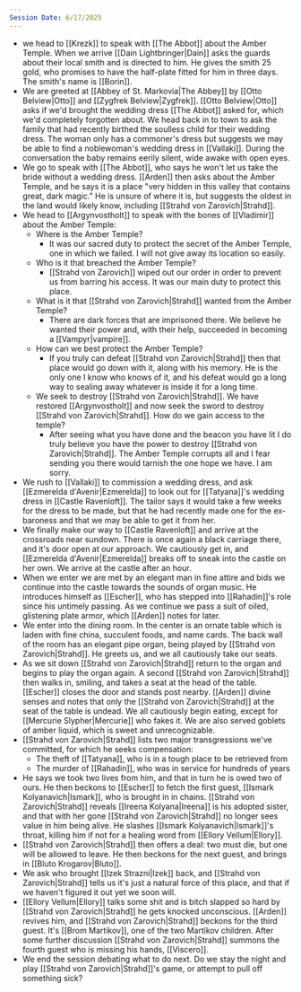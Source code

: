 ```yaml
---
Session Date: 6/17/2025
---
```

- we head to [[Krezk]] to speak with [[The Abbot]] about the Amber Temple. When we arrive [[Dain Lightbringer|Dain]] asks the guards about their local smith and is directed to him. He gives the smith 25 gold, who promises to have the half-plate fitted for him in three days. The smith's name is [[Borin]].
- We are greeted at [[Abbey of St. Markovia|The Abbey]] by [[Otto Belview|Otto]] and [[Zygfrek Belview|Zygfrek]]. [[Otto Belview|Otto]] asks if we'd brought the wedding dress [[The Abbot]] asked for, which we'd completely forgotten about. We head back in to town to ask the family that had recently birthed the soulless child for their wedding dress. The woman only has a commoner's dress but suggests we may be able to find a noblewoman's wedding dress in [[Vallaki]]. During the conversation the baby remains eerily silent, wide awake with open eyes.
- We go to speak with [[The Abbot]], who says he won't let us take the bride without a wedding dress. [[Arden]] then asks about the Amber Temple, and he says it is a place "very hidden in this valley that contains great, dark magic." He is unsure of where it is, but suggests the oldest in the land would likely know, including [[Strahd von Zarovich|Strahd]].
- We head to [[Argynvostholt]] to speak with the bones of [[Vladimir]] about the Amber Temple:
	- Where is the Amber Temple?
		- It was our sacred duty to protect the secret of the Amber Temple, one in which we failed. I will not give away its location so easily.
	- Who is it that breached the Amber Temple?
		- [[Strahd von Zarovich]] wiped out our order in order to prevent us from barring his access. It was our main duty to protect this place.
	- What is it that [[Strahd von Zarovich|Strahd]] wanted from the Amber Temple?
		- There are dark forces that are imprisoned there. We believe he wanted their power and, with their help, succeeded in becoming a [[Vampyr|vampire]].
	- How can we best protect the Amber Temple?
		- If you truly can defeat [[Strahd von Zarovich|Strahd]] then that place would go down with it, along with his memory. He is the only one I know who knows of it, and his defeat would go a long way to sealing away whatever is inside it for a long time.
	- We seek to destroy [[Strahd von Zarovich|Strahd]]. We have restored [[Argynvostholt]] and now seek the sword to destroy [[Strahd von Zarovich|Strahd]]. How do we gain access to the temple?
		- After seeing what you have done and the beacon you have lit I do truly believe you have the power to destroy [[Strahd von Zarovich|Strahd]]. The Amber Temple corrupts all and I fear sending you there would tarnish the one hope we have. I am sorry.
- We rush to [[Vallaki]] to commission a wedding dress, and ask [[Ezmerelda d'Avenir|Ezmerelda]] to look out for [[Tatyana]]'s wedding dress in [[Castle Ravenloft]]. The tailor says it would take a few weeks for the dress to be made, but that he had recently made one for the ex-baroness and that we may be able to get it from her.
- We finally make our way to [[Castle Ravenloft]] and arrive at the crossroads near sundown. There is once again a black carriage there, and it's door open at our approach. We cautiously get in, and [[Ezmerelda d'Avenir|Ezmerelda]] breaks off to sneak into the castle on her own. We arrive at the castle after an hour.
- When we enter we are met by an elegant man in fine attire and bids we continue into the castle towards the sounds of organ music. He introduces himself as [[Escher]], who has stepped into [[Rahadin]]'s role since his untimely passing. As we continue we pass a suit of oiled, glistening plate armor, which [[Arden]] notes for later.
- We enter into the dining room. In the center is an ornate table which is laden with fine china, succulent foods, and name cards. The back wall of the room has an elegant pipe organ, being played by [[Strahd von Zarovich|Strahd]]. He greets us, and we all cautiously take our seats.
- As we sit down [[Strahd von Zarovich|Strahd]] return to the organ and begins to play the organ again. A second [[Strahd von Zarovich|Strahd]] then walks in, smiling, and takes a seat at the head of the table. [[Escher]] closes the door and stands post nearby. [[Arden]] divine senses and notes that only the [[Strahd von Zarovich|Strahd]] at the seat of the table is undead. We all cautiously begin eating, except for [[Mercurie Slypher|Mercurie]] who fakes it. We are also served goblets of amber liquid, which is sweet and unrecognizable.
- [[Strahd von Zarovich|Strahd]] lists two major transgressions we've committed, for which he seeks compensation:
	- The theft of [[Tatyana]], who is in a tough place to be retrieved from
	- The murder of [[Rahadin]], who was in service for hundreds of years
- He says we took two lives from him, and that in turn he is owed two of ours. He then beckons to [[Escher]] to fetch the first guest, [[Ismark Kolyanavich|Ismark]], who is brought in in chains. [[Strahd von Zarovich|Strahd]] reveals [[Ireena Kolyana|Ireena]] is his adopted sister, and that with her gone [[Strahd von Zarovich|Strahd]] no longer sees value in him being alive. He slashes [[Ismark Kolyanavich|Ismark]]'s throat, killing him if not for a healing word from [[Ellory Vellum|Ellory]].
- [[Strahd von Zarovich|Strahd]] then offers a deal: two must die, but one will be allowed to leave. He then beckons for the next guest, and brings in [[Bluto Krogarov|Bluto]].
- We ask who brought [[Izek Strazni|Izek]] back, and [[Strahd von Zarovich|Strahd]] tells us it's just a natural force of this place, and that if we haven't figured it out yet we soon will.
- [[Ellory Vellum|Ellory]] talks some shit and is bitch slapped so hard by [[Strahd von Zarovich|Strahd]] he gets knocked unconscious. [[Arden]] revives him, and [[Strahd von Zarovich|Strahd]] beckons for the third guest. It's [[Brom Martikov]], one of the two Martikov children. After some further discussion [[Strahd von Zarovich|Strahd]] summons the fourth guest who is missing his hands, [[Viscero]].
- We end the session debating what to do next. Do we stay the night and play [[Strahd von Zarovich|Strahd]]'s game, or attempt to pull off something sick?